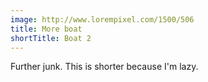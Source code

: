 ```yaml
---
image: http://www.lorempixel.com/1500/506
title: More boat
shortTitle: Boat 2
---
```


Further junk. This is shorter because I'm lazy. 